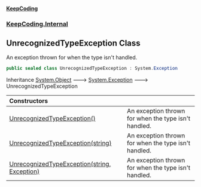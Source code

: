 #### [KeepCoding](index.md 'index')
### [KeepCoding.Internal](KeepCoding.Internal.md 'KeepCoding.Internal')
## UnrecognizedTypeException Class
An exception thrown for when the type isn't handled.  
```csharp
public sealed class UnrecognizedTypeException : System.Exception
```

Inheritance [System.Object](https://docs.microsoft.com/en-us/dotnet/api/System.Object 'System.Object') &#129106; [System.Exception](https://docs.microsoft.com/en-us/dotnet/api/System.Exception 'System.Exception') &#129106; UnrecognizedTypeException  

| Constructors | |
| :--- | :--- |
| [UnrecognizedTypeException()](UnrecognizedTypeException.UnrecognizedTypeException().md 'KeepCoding.Internal.UnrecognizedTypeException.UnrecognizedTypeException()') | An exception thrown for when the type isn't handled.<br/> |
| [UnrecognizedTypeException(string)](UnrecognizedTypeException..ctor.cWnNBCzhExIfEtkJqv73Dw.md 'KeepCoding.Internal.UnrecognizedTypeException.UnrecognizedTypeException(string)') | An exception thrown for when the type isn't handled.<br/> |
| [UnrecognizedTypeException(string, Exception)](UnrecognizedTypeException..ctor.2f8a9N7GKtr3jzP52ssouA.md 'KeepCoding.Internal.UnrecognizedTypeException.UnrecognizedTypeException(string, System.Exception)') | An exception thrown for when the type isn't handled.<br/> |
